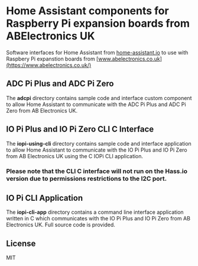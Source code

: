 # Home Assistant components for Raspberry Pi expansion boards from ABElectronics UK

Software interfaces for Home Assistant from [home-assistant.io](https://home-assistant.io/) to use with Raspbery Pi expanstion boards from [www.abelectronics.co.uk](https://www.abelectronics.co.uk/)

## ADC Pi Plus and ADC Pi Zero
The **adcpi** directory contains sample code and interface custom component to allow Home Assistant to communicate with the ADC Pi Plus and ADC Pi Zero from AB Electronics UK.

## IO Pi Plus and IO Pi Zero CLI C Interface
The **iopi-using-cli** directory contains sample code and interface application to allow Home Assistant to communicate with the IO Pi Plus and IO Pi Zero from AB Electronics UK using the C IOPi CLI application.
### Please note that the CLI C interface will not run on the Hass.io version due to permissions restrictions to the I2C port.


## IO Pi CLI Application
The **iopi-cli-app** directory contains a command line interface application written in C which  communicates with the IO Pi Plus and IO Pi Zero from AB Electronics UK. Full source code is provided.

## License
MIT